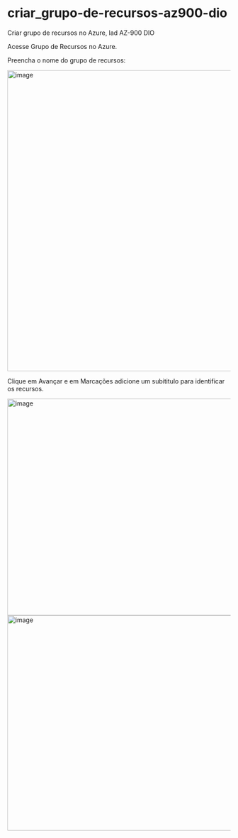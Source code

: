 # criar_grupo-de-recursos-az900-dio

Criar grupo de recursos no Azure, lad AZ-900 DIO

Acesse Grupo de Recursos no Azure.

Preencha o nome do grupo de recursos:

<img width="1874" height="678" alt="image" src="https://github.com/user-attachments/assets/3a1bf813-db96-4b18-9f80-0bf84acc48b5" />

Clique em Avançar e em Marcações adicione um subititulo para identificar os recursos.

<img width="1843" height="488" alt="image" src="https://github.com/user-attachments/assets/fe35900d-98a5-4bb7-85d4-6dbb52d4a538" />

<img width="1874" height="485" alt="image" src="https://github.com/user-attachments/assets/c83d6526-8736-4fbf-943c-9207bf349b86" />

